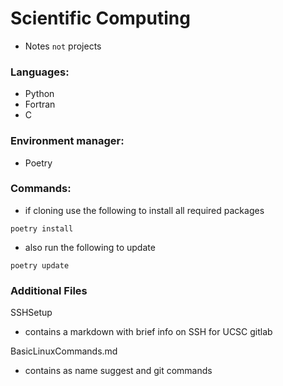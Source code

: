 # Scientific Computing

- Notes `not` projects

### Languages:

- Python
- Fortran
- C

### Environment manager:

- Poetry

### Commands:

- if cloning use the following to install all required packages

```
poetry install
```

- also run the following to update

```
poetry update
```

### Additional Files

SSHSetup

- contains a markdown with brief info on SSH for UCSC gitlab

BasicLinuxCommands.md

- contains as name suggest and git commands
